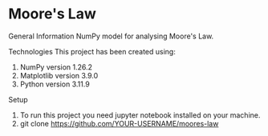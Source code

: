 # Moore's Law

General Information
NumPy model for analysing Moore's Law.

Technologies
This project has been created using:
1) NumPy version 1.26.2
2) Matplotlib version 3.9.0
3) Python version 3.11.9

Setup
1) To run this project you need jupyter notebook installed on your machine.
2) git clone https://github.com/YOUR-USERNAME/moores-law


   
